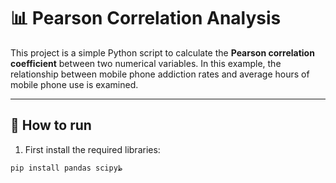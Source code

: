 # 📊 Pearson Correlation Analysis

This project is a simple Python script to calculate the **Pearson correlation coefficient** between two numerical variables.
In this example, the relationship between mobile phone addiction rates and average hours of mobile phone use is examined.

---

## 🧩  How to run

1. First install the required libraries:

```bash
pip install pandas scipyظ

